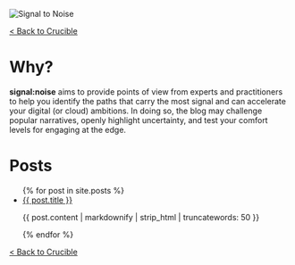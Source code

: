 ![Signal to Noise](/PartnerCrucible/Library/signaltonoise-title.png)

[< Back to Crucible](./)

# Why?

**signal:noise** aims to provide points of view from experts and practitioners to help you identify the paths that carry the most signal and can accelerate your digital (or cloud) ambitions. In doing so, the blog may challenge popular narratives, openly highlight uncertainty, and test your comfort levels for engaging at the edge.

# Posts
<ul>
  {% for post in site.posts %}
    <li>
      <a href="/PartnerCrucible{{ post.url }}">{{ post.title }}</a>
      <p>{{ post.content | markdownify | strip_html | truncatewords: 50 }}</p>
    </li>
  {% endfor %}
</ul>

[< Back to Crucible](./)